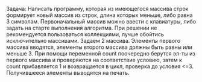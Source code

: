 Задача: Написать программу, которая из имеющегося массива строк формирует новый массив из строк, длина которых меньше, либо равна 3 символам. Первоначальный массив можно ввести с клавиатуры, либо задать на старте выполнения алгоритма. При решении не рекомендуется пользоваться коллекциями, лучше обойтись исключительно массивами.
Задаем 2 массива. Элементы первого массива вводятся, элементы второго массива должны быть равны или меньше 3. При помощи переменной count поочередно берутся эл-ты из первого массива и проверяются на соответствие условию, затем к count прибавляется 1 и возвращается в цикл, проверка до условия <=3. Получившееся элементы выводятся на печать.